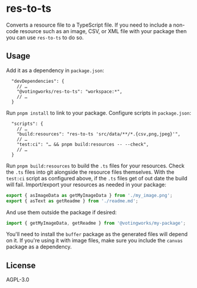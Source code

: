 # res-to-ts

Converts a resource file to a TypeScript file. If you need to include a non-code
resource such as an image, CSV, or XML file with your package then you can use
`res-to-ts` to do so.

## Usage

Add it as a dependency in `package.json`:

```json5
  "devDependencies": {
    // …
    "@votingworks/res-to-ts": "workspace:*",
    // …
  }
```

Run `pnpm install` to link to your package. Configure scripts in `package.json`:

```json5
  "scripts": {
    // …
    "build:resources": "res-to-ts 'src/data/**/*.{csv,png,jpeg}'",
    // …
    "test:ci": "… && pnpm build:resources -- --check",
    // …
  }
```

Run `pnpm build:resources` to build the `.ts` files for your resources. Check
the `.ts` files into git alongside the resource files themselves. With the
`test:ci` script as configured above, if the `.ts` files get of out date the
build will fail. Import/export your resources as needed in your package:

```ts
export { asImageData as getMyImageData } from './my_image.png';
export { asText as getReadme } from './readme.md';
```

And use them outside the package if desired:

```ts
import { getMyImageData, getReadme } from '@votingworks/my-package';
```

You'll need to install the `buffer` package as the generated files will depend
on it. If you're using it with image files, make sure you include the `canvas`
package as a dependency.

## License

AGPL-3.0
